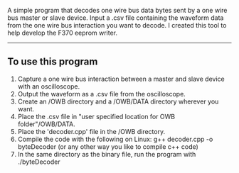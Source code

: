 A simple program that decodes one wire bus data bytes sent by a one wire bus master or slave device. Input a .csv file containing the waveform data from the one wire bus interaction you want to decode. I created this tool to help develop the F370 eeprom writer.

---------------------------------
To use this program
---------------------------------
1. Capture a one wire bus interaction between a master and slave device with an oscilloscope.
2. Output the waveform as a .csv file from the oscilloscope.
3. Create an /OWB directory and a /OWB/DATA directory wherever you want.
4. Place the .csv file in "user specified location for OWB folder"/OWB/DATA.
5. Place the 'decoder.cpp' file in the /OWB directory.
6. Compile the code with the following on Linux: g++ decoder.cpp -o byteDecoder (or any other way you like to compile c++ code)
7. In the same directory as the binary file, run the program with ./byteDecoder
